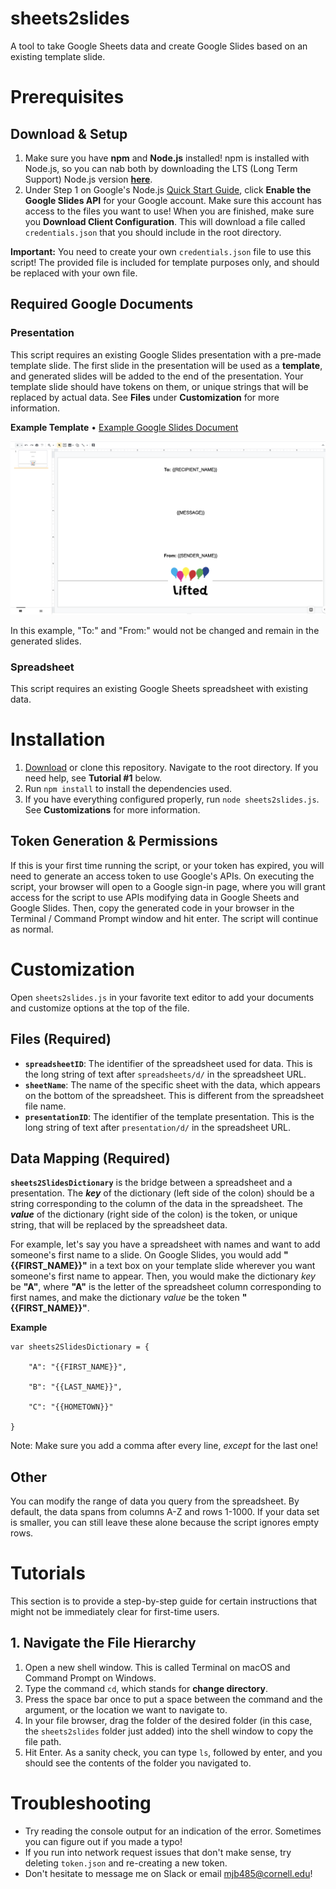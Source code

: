 # sheets2slides
A tool to take Google Sheets data and create Google Slides based on an existing template slide.

# Prerequisites

## Download & Setup

1. Make sure you have **npm** and **Node.js** installed! npm is installed with Node.js, so you can nab both by downloading the LTS (Long Term Support) Node.js version [**here**](https://nodejs.org/en/).
2. Under Step 1 on Google's Node.js [Quick Start Guide](https://developers.google.com/slides/quickstart/nodejs), click **Enable the Google Slides API** for your Google account. Make sure this account has access to the files you want to use! When you are finished, make sure you **Download Client Configuration**. This will download a file called `credentials.json` that you should include in the root directory.

**Important:** You need to create your own `credentials.json` file to use this script! The provided file is included for template purposes only, and should be replaced with your own file.

## Required Google Documents

### Presentation

This script requires an existing Google Slides presentation with a pre-made template slide. The first slide in the presentation will be used as a **template**, and generated slides will be added to the end of the presentation. Your template slide should have tokens on them, or unique strings that will be replaced by actual data. See **Files** under **Customization** for more information.

**Example Template** • [Example Google Slides Document](https://docs.google.com/presentation/d/1WecOJ0-4SowO9R2hyPH8DHO8kf6vzm8X7hH_pN4IEPM/edit?usp=sharing)

![Template Slide Example](template-example.png)

In this example, "To:" and "From:" would not be changed and remain in the generated slides.

### Spreadsheet

This script requires an existing Google Sheets spreadsheet with existing data.

# Installation

1. [Download](https://github.com/mattbarker016/sheets2slides/archive/master.zip) or clone this repository. Navigate to the root directory. If you need help, see **Tutorial #1** below.
2. Run `npm install` to install the dependencies used.
3. If you have everything configured properly, run `node sheets2slides.js`. See **Customizations** for more information.

## Token Generation & Permissions

If this is your first time running the script, or your token has expired, you will need to generate an access token to use Google's APIs. On executing the script, your browser will open to a Google sign-in page, where you will grant access for the script to use APIs modifying data in Google Sheets and Google Slides. Then, copy the generated code in your browser in the Terminal / Command Prompt window and hit enter. The script will continue as normal.

# Customization

Open `sheets2slides.js` in your favorite text editor to add your documents and customize options at the top of the file.

## Files (Required)

- **`spreadsheetID`**: The identifier of the spreadsheet used for data. This is the long string of text after `spreadsheets/d/` in the spreadsheet URL.
- **`sheetName`**: The name of the specific sheet with the data, which appears on the bottom of the spreadsheet. This is different from the spreadsheet file name.
- **`presentationID`**: The identifier of the template presentation. This is the long string of text after `presentation/d/` in the spreadsheet URL.

## Data Mapping (Required)

**`sheets2SlidesDictionary`** is the bridge between a spreadsheet and a presentation. The ***key*** of the dictionary (left side of the colon) should be a string corresponding to the column of the data in the spreadsheet. The ***value*** of the dictionary (right side of the colon) is the token, or unique string, that will be replaced by the spreadsheet data. 

For example, let's say you have a spreadsheet with names and want to add someone's first name to a slide. On Google Slides, you would add **"{{FIRST_NAME}}"** in a text box on your template slide wherever you want someone's first name to appear. Then, you would make the dictionary *key* be **"A"**, where **"A"** is the letter of the spreadsheet column corresponding to first names, and make the dictionary *value* be the token **"{{FIRST_NAME}}"**.

**Example**
```
var sheets2SlidesDictionary = {

    "A": "{{FIRST_NAME}}",

    "B": "{{LAST_NAME}}",

    "C": "{{HOMETOWN}}"
    
}
```

Note: Make sure you add a comma after every line, *except* for the last one!

## Other

You can modify the range of data you query from the spreadsheet. By default, the data spans from columns A-Z and rows 1-1000. If your data set is smaller, you can still leave these alone because the script ignores empty rows.

# Tutorials

This section is to provide a step-by-step guide for certain instructions that might not be immediately clear for first-time users.

## 1. Navigate the File Hierarchy

1. Open a new shell window. This is called Terminal on macOS and Command Prompt on Windows.
2. Type the command `cd`, which stands for **change directory**.
3. Press the space bar once to put a space between the command and the argument, or the location we want to navigate to.
4. In your file browser, drag the folder of the desired folder (in this case, the `sheets2slides` folder just added) into the shell window to copy the file path.
5. Hit Enter. As a sanity check, you can type `ls`, followed by enter, and you should see the contents of the folder you navigated to. 

# Troubleshooting

- Try reading the console output for an indication of the error. Sometimes you can figure out if you made a typo!
- If you run into network request issues that don't make sense, try deleting `token.json` and re-creating a new token.
- Don't hesitate to message me on Slack or email mjb485@cornell.edu!

